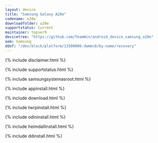 ```yaml
---
layout: device
title: "Samsung Galaxy A20e"
codename: a20e
downloadfolder: a20e
supportstatus: Current
maintainer: topser9
devicetree: "https://github.com/TeamWin/android_device_samsung_a20e"
oem: Samsung
ddof: "/dev/block/platform/13500000.dwmmc0/by-name/recovery"
---
```


{% include disclaimer.html %}

{% include supportstatus.html %}

{% include samsungsystemasroot.html %}

{% include appinstall.html %}

{% include download.html %}

{% include twrpinstall.html %}

{% include odininstall.html %}

{% include heimdallinstall.html %}

{% include ddinstall.html %}
